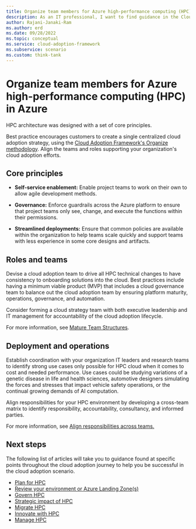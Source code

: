 ```yaml
---
title: Organize team members for Azure high-performance computing (HPC) in Azure
description: As an IT professional, I want to find guidance in the Cloud Adoption Framework covering organization for using Azure High-performance computing (HPC) as part of my IT strategy.
author: Rajani-Janaki-Ram
ms.author: erd
ms.date: 09/28/2022
ms.topic: conceptual
ms.service: cloud-adoption-framework
ms.subservice: scenario
ms.custom: think-tank
---
```


# Organize team members for Azure high-performance computing (HPC) in Azure

HPC architecture was designed with a set of core principles.

Best practice encourages customers to create a single centralized cloud adoption strategy, using the [Cloud Adoption Framework's Organize methodology](../../organize/index.md). Align the teams and roles supporting your organization's cloud adoption efforts.

## Core principles

- **Self-service enablement:** Enable project teams to work on their own to allow agile development methods.

- **Governance:** Enforce guardrails across the Azure platform to ensure that project teams only see, change, and execute the functions within their permissions.

- **Streamlined deployments:** Ensure that common policies are available within the organization to help teams scale quickly and support teams with less experience in some core designs and artifacts.

## Roles and teams

Devise a cloud adoption team to drive all HPC technical changes to have consistency to onboarding solutions into the cloud. Best practices include having a minimum viable product (MVP) that includes a cloud governance team to balance out the cloud adoption team by ensuring platform maturity, operations, governance, and automation.

Consider forming a cloud strategy team with both executive leadership and IT management for accountability of the cloud adoption lifecycle.

For more information, see [Mature Team Structures](../../organize/organization-structures.md).

## Deployment and operations

Establish coordination with your organization IT leaders and research teams to identify strong use cases only possible for HPC cloud when it comes to cost and needed performance. Use cases could be studying variations of a genetic disease in life and health sciences, automotive designers simulating the forces and stresses that impact vehicle safety operations, or the continual growing demands of AI computation.

Align responsibilities for your HPC environment by developing a cross-team matrix to identify responsibility, accountability, consultancy, and informed parties.

For more information, see [Align responsibilities across teams.](../../organize/raci-alignment.md)

## Next steps

The following list of articles will take you to guidance found at specific points throughout the cloud adoption journey to help you be successful in the cloud adoption scenario.

- [Plan for HPC](./plan.md)
- [Review your environment or Azure Landing Zone(s)](./ready.md)
- [Govern HPC](./govern.md)
- [Strategic impact of HPC](./secure.md)
- [Migrate HPC](./migrate.md)
- [Innovate with HPC](./innovate.md)
- [Manage HPC](./manage.md)